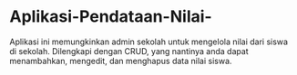 # Aplikasi-Pendataan-Nilai-

Aplikasi ini memungkinkan admin sekolah untuk mengelola nilai dari siswa di sekolah.
Dilengkapi dengan CRUD, yang nantinya anda dapat menambahkan, mengedit, dan menghapus data nilai siswa.
